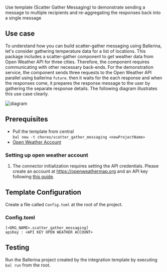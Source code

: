 Use template (Scatter Gather Messaging) to demonstrate sending a message to multiple recipients and re-aggregating the responses back into a single message

## Use case
To understand how you can build scatter-gather messaging using Ballerina, let's consider gathering temperature data for a list of locations. This package includes a scatter-gather component to get weather data from Open Weather API for three cities. Therefore, the component requires communicating with other necessary back-ends. For the demonstration service, the component sends three requests to the Open Weather API parallel using ballerina `future`. then it waits for the each response and when the responses come, it prepares the response message to the user by gathering the separate response details. The following diagram illustrates this use case clearly.

![diagram](./docs/diagram.png)

## Prerequisites
* Pull the template from central  
  `bal new -t choreo/scatter_gather_messaging <newProjectName>`
* [Open Weather Account](https://openweathermap.org/api)

### Setting up open weather account

1. The connector initialization requires setting the API credentials. Please create an account at https://openweathermap.org and an API key following [this guide](https://openweathermap.org/appid).


## Template Configuration
Create a file called `Config.toml` at the root of the project.

### Config.toml
```
[<ORG_NAME>.scatter_gather_messaging]
apiKey : <API KEY OPEN WEATHER ACCOUNT>

```

## Testing
Run the Ballerina project created by the integration template by executing `bal run` from the root.
